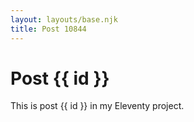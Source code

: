 ```yaml
---
layout: layouts/base.njk
title: Post 10844
---
```


# Post {{ id }}

This is post {{ id }} in my Eleventy project.
